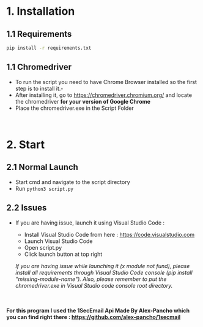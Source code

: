 
<h1>1. Installation</h1>
<h2>1.1 Requirements</h2>

```sh
pip install -r requirements.txt
```
<h2>1.1 Chromedriver</h2>

- To run the script you need to have Chrome Browser installed so the first step is to install it.-
- After installing it, go to https://chromedriver.chromium.org/ and locate the chromedriver __for your version of Google Chrome__
- Place the chromedriver.exe in the Script Folder
<br>
<h1>2. Start</h1>
<h2>2.1 Normal Launch</h2>

- Start cmd and navigate to the script directory
- Run ```python3 script.py ```

<h2>2.2 Issues</h2>

- If you are having issue, launch it using Visual Studio Code :
  - Install Visual Studio Code from here : https://code.visualstudio.com
  - Launch Visual Studio Code
  - Open script.py
  - Click launch button at top right
  
  <i>If you are having issue while launching it (x module not fund), please install all requirements through Visual Studio Code console (pip install "missing-module-name"). Also, please remember to put the chromedriver.exe in Visual Studio code console root directory.</i>

<br><br>
<strong>For this program I used the 1SecEmail Api Made By Alex-Pancho which you can find right there : https://github.com/alex-pancho/1secmail</strong>
